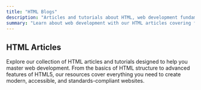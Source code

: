 ```yaml
---
title: "HTML Blogs"
description: "Articles and tutorials about HTML, web development fundamentals, modern HTML5 features, and semantic markup."
summary: "Learn about web development with our HTML articles covering fundamentals, modern HTML5 features, and semantic markup techniques."
---
```


## HTML Articles

Explore our collection of HTML articles and tutorials designed to help you master web development. From the basics of HTML structure to advanced features of HTML5, our resources cover everything you need to create modern, accessible, and standards-compliant websites. 